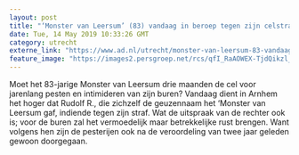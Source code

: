 ```yaml
---
layout: post
title: "‘Monster van Leersum’ (83) vandaag in beroep tegen zijn celstraf voor pesten van buren"
date: Tue, 14 May 2019 10:33:26 GMT
category: utrecht
externe_link: "https://www.ad.nl/utrecht/monster-van-leersum-83-vandaag-in-beroep-tegen-zijn-celstraf-voor-pesten-van-buren~a54d6872/"
feature_image: "https://images2.persgroep.net/rcs/qfI_RaAOWEX-TjdQikzl__WC-l4/diocontent/148343023/_fitwidth/400/?appId=21791a8992982cd8da851550a453bd7f&quality=0.7"
---
```


Moet het 83-jarige Monster van Leersum drie maanden de cel voor jarenlang pesten en intimideren van zijn buren? Vandaag dient in Arnhem het hoger dat Rudolf R., die zichzelf de geuzennaam het ‘Monster van Leersum gaf, indiende tegen zijn straf. Wat de uitspraak van de rechter ook is; voor de buren zal het vermoedelijk maar betrekkelijke rust brengen. Want volgens hen zijn de pesterijen ook na de veroordeling van twee jaar geleden gewoon doorgegaan.
